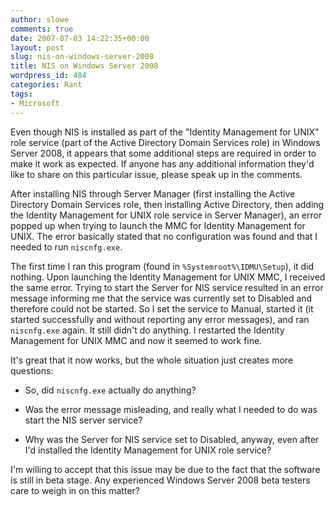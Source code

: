 ```yaml
---
author: slowe
comments: true
date: 2007-07-03 14:22:35+00:00
layout: post
slug: nis-on-windows-server-2008
title: NIS on Windows Server 2008
wordpress_id: 484
categories: Rant
tags:
- Microsoft
---
```


Even though NIS is installed as part of the "Identity Management for UNIX" role service (part of the Active Directory Domain Services role) in Windows Server 2008, it appears that some additional steps are required in order to make it work as expected. If anyone has any additional information they'd like to share on this particular issue, please speak up in the comments.

After installing NIS through Server Manager (first installing the Active Directory Domain Services role, then installing Active Directory, then adding the Identity Management for UNIX role service in Server Manager), an error popped up when trying to launch the MMC for Identity Management for UNIX. The error basically stated that no configuration was found and that I needed to run `niscnfg.exe`.

The first time I ran this program (found in `%Systemroot%\IDMU\Setup`), it did nothing. Upon launching the Identity Management for UNIX MMC, I received the same error. Trying to start the Server for NIS service resulted in an error message informing me that the service was currently set to Disabled and therefore could not be started. So I set the service to Manual, started it (it started successfully and without reporting any error messages), and ran `niscnfg.exe` again. It still didn't do anything. I restarted the Identity Management for UNIX MMC and now it seemed to work fine.

It's great that it now works, but the whole situation just creates more questions:

* So, did `niscnfg.exe` actually do anything?

* Was the error message misleading, and really what I needed to do was start the NIS server service?

* Why was the Server for NIS service set to Disabled, anyway, even after I'd installed the Identity Management for UNIX role service?

I'm willing to accept that this issue may be due to the fact that the software is still in beta stage. Any experienced Windows Server 2008 beta testers care to weigh in on this matter?
